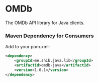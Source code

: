 # OMDb
The OMDb API library for Java clients.

### Maven Dependency for Consumers ###
Add to your pom.xml:

```xml
<dependency>
	<groupId>me.shib.java.lib</groupId>
	<artifactId>omdb-java</artifactId>
	<version>1.0.1</version>
</dependency>
```